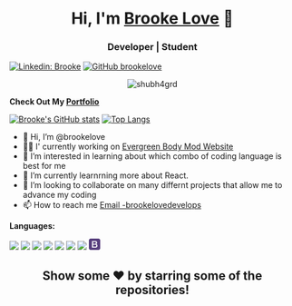 
  <h1 align="center">Hi, I'm <a href="https://www.brooke-s-love.com/">Brooke Love</a> 👋</h1>
  <h3 align="center"> Developer | Student </h3>

[![Linkedin: Brooke](https://img.shields.io/badge/-Brooke-pink?style=flat-square&logo=Linkedin&logoColor=white&link=https://www.linkedin.com/in/brooke-s-love/)](https://www.linkedin.com/in/brooke-s-love/)
[![GitHub brookelove](https://img.shields.io/github/followers/brookelove?label=follow&style=social)](https://github.com/shubh4grd)

<p align="center"><img src="https://github-profile-trophy.vercel.app/?username=brookelove&theme=nord&row=1&column=7" alt="shubh4grd" /></p>
  
 **Check Out My [Portfolio](https://www.brooke-s-love.com/)**
 
[![Brooke's GitHub stats](https://github-readme-stats.vercel.app/api?username=brookelove&theme=calm)](https://github.com/anuraghazra/github-readme-stats)
[![Top Langs](https://github-readme-stats.vercel.app/api/top-langs/?username=brookelove&layout=compact&theme=calm)](https://github.com/anuraghazra/github-readme-stats)
- 👋 Hi, I’m @brookelove
- 🏋️‍♂️ I' currently working on [Evergreen Body Mod Website](https://github.com/brookelove/evergreen-body-mod)
- 👀 I’m interested in learning about which combo of coding language is best for me 
- 🌱 I’m currently learnrning more about React.
- 💞️ I’m looking to collaborate on many differnt projects that allow me to advance my coding
- 📫 How to reach me [Email -brookelovedevelops](brookelovedevelops@outlook.com)


**Languages:**  

<code><img height="20" src="https://img.shields.io/badge/-CSS-blue"></code>
<code><img height="20" src="https://img.shields.io/badge/-HTML-orange"></code>
<code><img height="20" src="https://img.shields.io/badge/-JAVASCRIPT-yellow"></code>
<code><img height="20" src="https://img.shields.io/badge/-JAVASCRIPT-yellow"></code>
<code><img height="20" src="https://img.shields.io/badge/-Python-yellow"></code> 
<code><img height="20" src="https://img.shields.io/badge/-SQL-yellow"></code> 
<code><img height="20" src="https://img.shields.io/badge/-GRAPHQL-yellow"></code> 
<code><img height="20" src="https://raw.githubusercontent.com/github/explore/80688e429a7d4ef2fca1e82350fe8e3517d3494d/topics/bootstrap/bootstrap.png"></code>

## <div align="center">Show some ❤️ by starring some of the repositories!</div>

<!---
brookelove/brookelove is a ✨ special ✨ repository because its `README.md` (this file) appears on your GitHub profile.
You can click the Preview link to take a look at your changes.
--->
